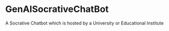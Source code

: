 # GenAISocrativeChatBot
A Socrative Chatbot which is hosted by a University or Educational Institute
